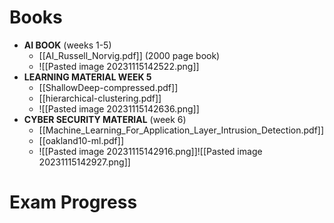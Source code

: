 

# Books

- **AI BOOK** (weeks 1-5)
	- [[AI_Russell_Norvig.pdf]] (2000 page book)
	- ![[Pasted image 20231115142522.png]]
- **LEARNING MATERIAL WEEK 5**
	- [[ShallowDeep-compressed.pdf]]
	- [[hierarchical-clustering.pdf]]
	- ![[Pasted image 20231115142636.png]]
- **CYBER SECURITY MATERIAL** (week 6)
	- [[Machine_Learning_For_Application_Layer_Intrusion_Detection.pdf]]
	- [[oakland10-ml.pdf]]
	- ![[Pasted image 20231115142916.png]]![[Pasted image 20231115142927.png]]

# Exam Progress

